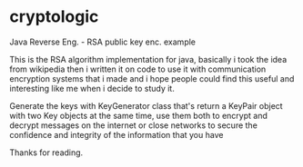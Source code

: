 # cryptologic
Java Reverse Eng. - RSA public key enc. example

This is the RSA algorithm implementation for java, basically i took the idea from wikipedia then i written it on code
to use it with communication encryption systems that i made and i hope people could find this useful and interesting like me
when i decide to study it.

Generate the keys with KeyGenerator class that's return a KeyPair object with two Key 
objects at the same time, use them both to encrypt and decrypt messages on the internet 
or close networks to secure the confidence and integrity of the information that you have

Thanks for reading.
